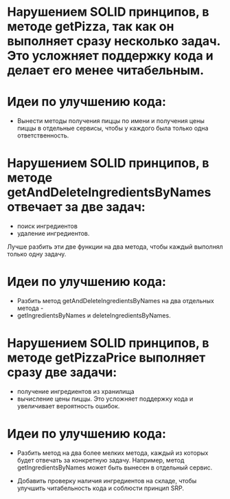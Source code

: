 # Нарушением SOLID принципов, в методе getPizza, так как он выполняет сразу несколько задач. Это усложняет поддержку кода и делает его менее читабельным.
# Идеи по улучшению кода:
* Вынести методы получения пиццы по имени и получения цены пиццы в отдельные сервисы, чтобы у каждого была только одна ответственность.

#   Нарушением SOLID принципов, в методе getAndDeleteIngredientsByNames отвечает за две задач:
 *  поиск ингредиентов
 *  удаление ингредиентов.
 
  Лучше разбить эти две функции на два метода,
  чтобы каждый выполнял только одну задачу.
 
 # Идеи по улучшению кода:
 * Разбить метод getAndDeleteIngredientsByNames на два отдельных метода -
 * getIngredientsByNames и deleteIngredientsByNames.
 
 # Нарушением SOLID принципов, в методе getPizzaPrice выполняет сразу две задачи:
 * получение ингредиентов из хранилища 
 * вычисление цены пиццы. 
  Это усложняет поддержку кода и увеличивает вероятность ошибок.
 
 # Идеи по улучшению кода:
 * Разбить метод на два более мелких метода, каждый из которых будет отвечать за конкретную задачу. Например, метод getIngredientsByNames может быть вынесен в
  отдельный сервис.
 
 * Добавить проверку наличия ингредиентов на складе, чтобы улучшить
 читабельность кода и соблюсти принцип SRP.
